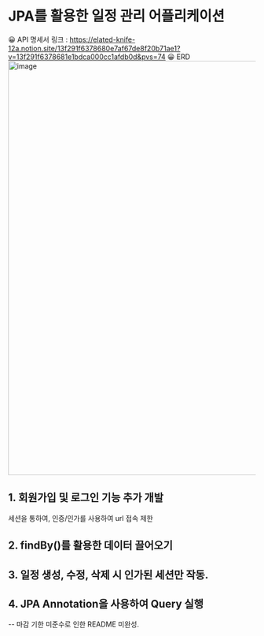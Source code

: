 # JPA를 활용한 일정 관리 어플리케이션
  😀 API 명세서 링크 : https://elated-knife-12a.notion.site/13f291f6378680e7af67de8f20b71ae1?v=13f291f6378681e1bdca000cc1afdb0d&pvs=74
  😀 ERD
<img width="841" alt="image" src="https://github.com/user-attachments/assets/dd59deb8-f62c-463f-a812-9c8cf699286d">

## 1. 회원가입 및 로그인 기능 추가 개발
  세션을 통하여, 인증/인가를 사용하여 url 접속 제한
## 2. findBy()를 활용한 데이터 끌어오기
## 3. 일정 생성, 수정, 삭제 시 인가된 세션만 작동.
## 4. JPA Annotation을 사용하여 Query 실행 

-- 마감 기한 미준수로 인한 README 미완성.
